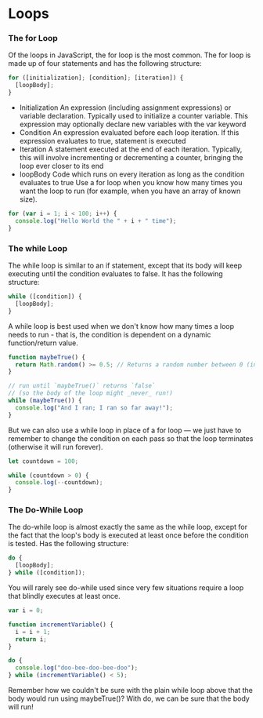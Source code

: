 # Loops

### The for Loop
Of the loops in JavaScript, the for loop is the most common. The for loop is made up of four statements and has the following structure:
```javascript
for ([initialization]; [condition]; [iteration]) {
  [loopBody];
}
```
- Initialization
An expression (including assignment expressions) or variable declaration. Typically used to initialize a counter variable. This expression may optionally declare new variables with the var keyword
- Condition
An expression evaluated before each loop iteration. If this expression evaluates to true, statement is executed
- Iteration
A statement executed at the end of each iteration. Typically, this will involve incrementing or decrementing a counter, bringing the loop ever closer to its end
- loopBody
Code which runs on every iteration as long as the condition evaluates to true
Use a for loop when you know how many times you want the loop to run (for example, when you have an array of known size).

```javascript
for (var i = 1; i < 100; i++) {
  console.log("Hello World the " + i + " time");
}
```

### The while Loop
The while loop is similar to an if statement, except that its body will keep executing until the condition evaluates to false. It has the following structure:
```javascript
while ([condition]) {
  [loopBody];
}
```
A while loop is best used when we don't know how many times a loop needs to run - that is, the condition is dependent on a dynamic function/return value.
```javascript
function maybeTrue() {
  return Math.random() >= 0.5; // Returns a random number between 0 (inclusive) and 1 (exclusive)
}

// run until `maybeTrue()` returns `false`
// (so the body of the loop might _never_ run!)
while (maybeTrue()) {
  console.log("And I ran; I ran so far away!");
}
```
But we can also use a while loop in place of a for loop — we just have to remember to change the condition on each pass so that the loop terminates (otherwise it will run forever).

```javascript
let countdown = 100;

while (countdown > 0) {
  console.log(--countdown);
}
```
### The Do-While Loop
The do-while loop is almost exactly the same as the while loop, except for the fact that the loop's body is executed at least once before the condition is tested. Has the following structure:

```javascript
do {
  [loopBody];
} while ([condition]);
```
You will rarely see do-while used since very few situations require a loop that blindly executes at least once.
```javascript
var i = 0;

function incrementVariable() {
  i = i + 1;
  return i;
}

do {
  console.log("doo-bee-doo-bee-doo");
} while (incrementVariable() < 5);
```
Remember how we couldn't be sure with the plain while loop above that the body would run using maybeTrue()? With do, we can be sure that the body will run!
